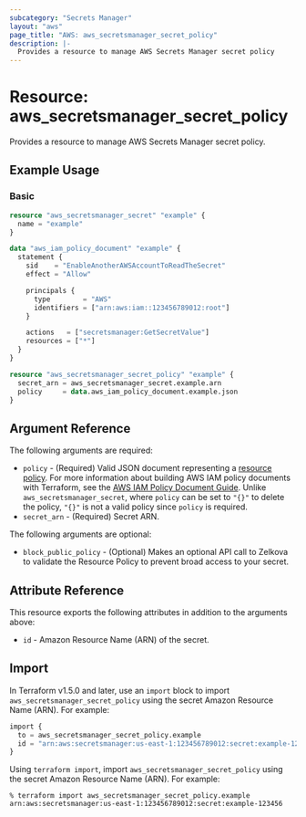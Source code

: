 ```yaml
---
subcategory: "Secrets Manager"
layout: "aws"
page_title: "AWS: aws_secretsmanager_secret_policy"
description: |-
  Provides a resource to manage AWS Secrets Manager secret policy
---
```


# Resource: aws_secretsmanager_secret_policy

Provides a resource to manage AWS Secrets Manager secret policy.

## Example Usage

### Basic

```terraform
resource "aws_secretsmanager_secret" "example" {
  name = "example"
}

data "aws_iam_policy_document" "example" {
  statement {
    sid    = "EnableAnotherAWSAccountToReadTheSecret"
    effect = "Allow"

    principals {
      type        = "AWS"
      identifiers = ["arn:aws:iam::123456789012:root"]
    }

    actions   = ["secretsmanager:GetSecretValue"]
    resources = ["*"]
  }
}

resource "aws_secretsmanager_secret_policy" "example" {
  secret_arn = aws_secretsmanager_secret.example.arn
  policy     = data.aws_iam_policy_document.example.json
}
```

## Argument Reference

The following arguments are required:

* `policy` - (Required) Valid JSON document representing a [resource policy](https://docs.aws.amazon.com/secretsmanager/latest/userguide/auth-and-access_resource-based-policies.html). For more information about building AWS IAM policy documents with Terraform, see the [AWS IAM Policy Document Guide](https://learn.hashicorp.com/terraform/aws/iam-policy). Unlike `aws_secretsmanager_secret`, where `policy` can be set to `"{}"` to delete the policy, `"{}"` is not a valid policy since `policy` is required.
* `secret_arn` - (Required) Secret ARN.

The following arguments are optional:

* `block_public_policy` - (Optional) Makes an optional API call to Zelkova to validate the Resource Policy to prevent broad access to your secret.

## Attribute Reference

This resource exports the following attributes in addition to the arguments above:

* `id` - Amazon Resource Name (ARN) of the secret.

## Import

In Terraform v1.5.0 and later, use an `import` block to import `aws_secretsmanager_secret_policy` using the secret Amazon Resource Name (ARN). For example:

```terraform
import {
  to = aws_secretsmanager_secret_policy.example
  id = "arn:aws:secretsmanager:us-east-1:123456789012:secret:example-123456"
}
```

Using `terraform import`, import `aws_secretsmanager_secret_policy` using the secret Amazon Resource Name (ARN). For example:

```console
% terraform import aws_secretsmanager_secret_policy.example arn:aws:secretsmanager:us-east-1:123456789012:secret:example-123456
```
